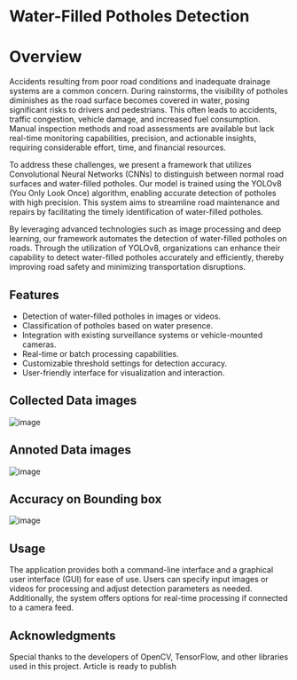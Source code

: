 # Water-Filled Potholes Detection

# Overview

Accidents resulting from poor road conditions and inadequate drainage systems are a common concern. During rainstorms, the visibility of potholes diminishes as the road surface becomes covered in water, posing significant risks to drivers and pedestrians. This often leads to accidents, traffic congestion, vehicle damage, and increased fuel consumption. Manual inspection methods and road assessments are available but lack real-time monitoring capabilities, precision, and actionable insights, requiring considerable effort, time, and financial resources.

To address these challenges, we present a framework that utilizes Convolutional Neural Networks (CNNs) to distinguish between normal road surfaces and water-filled potholes. Our model is trained using the YOLOv8 (You Only Look Once) algorithm, enabling accurate detection of potholes with high precision. This system aims to streamline road maintenance and repairs by facilitating the timely identification of water-filled potholes.

By leveraging advanced technologies such as image processing and deep learning, our framework automates the detection of water-filled potholes on roads. Through the utilization of YOLOv8, organizations can enhance their capability to detect water-filled potholes accurately and efficiently, thereby improving road safety and minimizing transportation disruptions.

## Features

- Detection of water-filled potholes in images or videos.
- Classification of potholes based on water presence.
- Integration with existing surveillance systems or vehicle-mounted cameras.
- Real-time or batch processing capabilities.
- Customizable threshold settings for detection accuracy.
- User-friendly interface for visualization and interaction.

## Collected Data images
   ![image](https://github.com/sushu-99/Waterfilled-Pothole-detection/assets/132267021/9f9655b9-bc17-4d5e-b4c0-30fd600197a1)
## Annoted Data images
   ![image](https://github.com/sushu-99/Waterfilled-Pothole-detection/assets/132267021/79623080-f3a7-4577-9ace-3c0e88766544)
## Accuracy on Bounding box
   ![image](https://github.com/sushu-99/Waterfilled-Pothole-detection/assets/132267021/85aee9c5-6c30-426c-9d13-7102e13f194e)

## Usage

The application provides both a command-line interface and a graphical user interface (GUI) for ease of use. Users can specify input images or videos for processing and adjust detection parameters as needed. Additionally, the system offers options for real-time processing if connected to a camera feed.



## Acknowledgments

Special thanks to the developers of OpenCV, TensorFlow, and other libraries used in this project. Article is ready to publish
